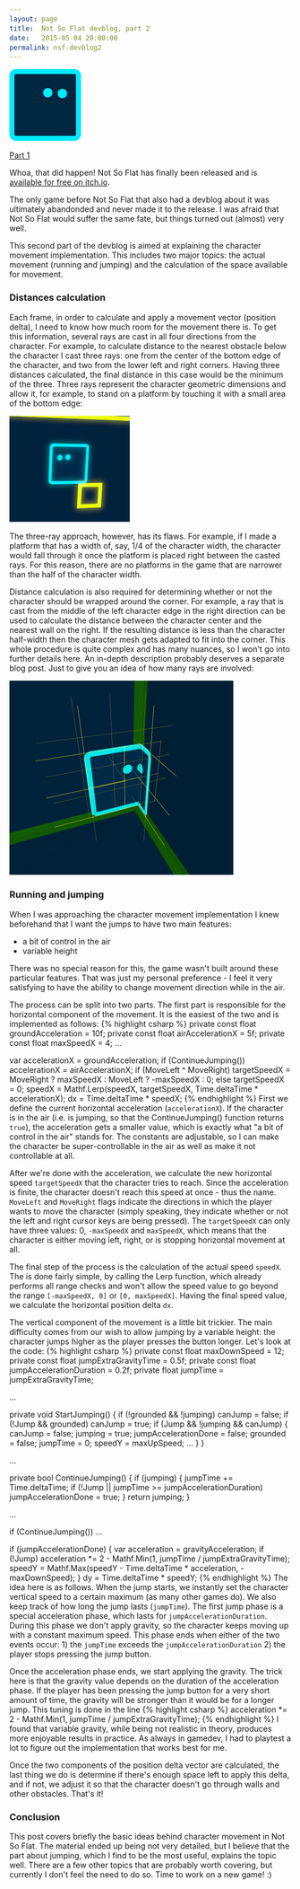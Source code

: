 ```yaml
---
layout: page
title:  Not So Flat devblog, part 2
date:   2015-05-04 20:00:00
permalink: nsf-devblog2
---
```


<div class="row text-center"><img src="/images/nsf/player2.png" class="margined20"/></div>

<a href="/nsf-devblog">Part 1</a>

Whoa, that did happen! Not So Flat has finally been released and is <a href="http://0xc0dec.itch.io/notsoflat">available for free on itch.io</a>.

The only game before Not So Flat that also had a devblog about it was ultimately abandonded and never made it to the release.
I was afraid that Not So Flat would suffer the same fate, but things turned out (almost) very well.

This second part of the devblog is aimed at explaining the character movement implementation.
This includes two major topics: the actual movement (running and jumping) and the calculation of the space available for movement.

<!--break-->

### Distances calculation

Each frame, in order to calculate and apply a movement vector (position delta), I need to know how much room for the movement there is.
To get this information, several rays are cast in all four directions from the character.
For example, to calculate distance to the nearest obstacle below the character I cast three rays: one from the center of the bottom edge of the character, and two from the lower left and right corners.
Having three distances calculated, the final distance in this case would be the minimum of the three.
Three rays represent the character geometric dimensions and allow it, for example, to stand on a platform by touching it with a small area of the bottom edge:

<div class="row text-center"><img src="/images/nsf/screenshot1.png" class="margined20"/></div>

The three-ray approach, however, has its flaws.
For example, if I made a platform that has a width of, say, 1/4 of the character width, the character would fall through it once the platform is placed right between the casted rays.
For this reason, there are no platforms in the game that are narrower than the half of the character width.

Distance calculation is also required for determining whether or not the character should be wrapped around the corner.
For example, a ray that is cast from the middle of the left character edge in the right direction can be used to calculate the distance between the character center and the nearest wall on the right.
If the resulting distance is less than the character half-width then the character mesh gets adapted to fit into the corner.
This whole procedure is quite complex and has many nuances, so I won't go into further details here. An in-depth description probably deserves a separate blog post. Just to give you an idea of how many
rays are involved:

<div class="row text-center"><img src="/images/nsf/screenshot2.png" class="margined20"/></div>

### Running and jumping

When I was approaching the character movement implementation I knew beforehand that I want the jumps to have two main features:

* a bit of control in the air
* variable height

There was no special reason for this, the game wasn't built around these particular features. That was just my personal preference - I feel it very satisfying to have the ability to change movement direction while in the air.

The process can be split into two parts. The first part is responsible for the horizontal component of the movement. It is the easiest of the two and is implemented as follows:
{% highlight csharp %}
private const float groundAcceleration = 10f;
private const float airAccelerationX = 5f;
private const float maxSpeedX = 4;
...

var accelerationX = groundAcceleration;
if (ContinueJumping())
	accelerationX = airAccelerationX;
if (MoveLeft ^ MoveRight)
	targetSpeedX = MoveRight ? maxSpeedX : MoveLeft ? -maxSpeedX : 0;
else
	targetSpeedX = 0;
speedX = Mathf.Lerp(speedX, targetSpeedX, Time.deltaTime * accelerationX);
dx = Time.deltaTime * speedX;
{% endhighlight %}
First we define the current horizontal acceleration (`accelerationX`). If the character is in the air (i.e. is jumping, so that the ContinueJumping() function returns `true`), the acceleration gets a smaller value, which is exactly what "a bit of control in the air" stands for. The constants are adjustable, so I can make the character be super-controllable in the air as well as make it not controllable at all.

After we're done with the acceleration, we calculate the new horizontal speed `targetSpeedX` that the character tries to reach. Since the acceleration is finite, the character doesn't reach this speed at once - thus the name. `MoveLeft` and `MoveRight` flags indicate the directions in which the player wants to move the character (simply speaking, they indicate whether or not the left and right cursor keys are being pressed). The `targetSpeedX` can only have three values: 0, `-maxSpeedX` and `maxSpeedX`, which means that the character is either moving left, right, or is stopping horizontal movement at all.

The final step of the process is the calculation of the actual speed `speedX`. The is done fairly simple, by calling the Lerp function, which already performs all range checks and won't allow the speed value to go beyond the range `[-maxSpeedX, 0]` or `[0, maxSpeedX]`. Having the final speed value, we calculate the horizontal position delta `dx`.

The vertical component of the movement is a little bit trickier. The main difficulty comes from our wish to allow jumping by a variable height: the character jumps higher as the player presses the button longer.
Let's look at the code:
{% highlight csharp %}
private const float maxDownSpeed = 12;
private const float jumpExtraGravityTime = 0.5f;
private const float jumpAccelerationDuration = 0.2f;
private float jumpTime = jumpExtraGravityTime;

...

private void StartJumping()
{
	if (!grounded && !jumping)
		canJump = false;
	if (!Jump && grounded)
		canJump = true;
	if (Jump && !jumping && canJump)
	{
		canJump = false;
		jumping = true;
		jumpAccelerationDone = false;
		grounded = false;
		jumpTime = 0;
		speedY = maxUpSpeed;
		...
	}
}

...

private bool ContinueJumping()
{
	if (jumping)
	{
		jumpTime += Time.deltaTime;
		if (!Jump || jumpTime >= jumpAccelerationDuration)
			jumpAccelerationDone = true;
	}
	return jumping;
}

...


if (ContinueJumping())
...

if (jumpAccelerationDone)
{
	var acceleration = gravityAcceleration;
	if (!Jump)
		acceleration *= 2 - Mathf.Min(1, jumpTime / jumpExtraGravityTime);
	speedY = Mathf.Max(speedY - Time.deltaTime * acceleration, -maxDownSpeed);
}
dy = Time.deltaTime * speedY;
{% endhighlight %}
The idea here is as follows. When the jump starts, we instantly set the character vertical speed to a certain maximum (as many other games do). We also keep track of how long the jump lasts (`jumpTime`). The first jump phase is a special acceleration phase, which lasts for `jumpAccelerationDuration`. During this phase we don't apply gravity, so the character keeps moving up with a constant maximum speed. This phase ends when either of the two events occur: 1) the `jumpTime` exceeds the `jumpAccelerationDuration` 2) the player stops pressing the jump button.

Once the acceleration phase ends, we start applying the gravity. The trick here is that the gravity value depends on the duration of the acceleration phase. If the player has been pressing the jump button for a very short amount of time, the gravity will be stronger than it would be for a longer jump. This tuning is done in the line
{% highlight csharp %}
acceleration *= 2 - Mathf.Min(1, jumpTime / jumpExtraGravityTime);
{% endhighlight %}
I found that variable gravity, while being not realistic in theory, produces more enjoyable results in practice. As always in gamedev, I had to playtest a lot to figure out the implementation that works best for me.

Once the two components of the position delta vector are calculated, the last thing we do is determine if there's enough space left to apply this delta, and if not, we adjust it so that the character doesn't go through walls and other obstacles. That's it!

### Conclusion
This post covers briefly the basic ideas behind character movement in Not So Flat. The material ended up being not very detailed, but I believe that the part about jumping, which I find to be the most useful, explains the topic well. There are a few other topics that are probably worth covering, but currently I don't feel the need to do so. Time to work on a new game! :)
